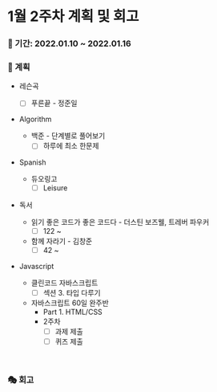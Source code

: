 # 1월 2주차 계획 및 회고

### 📆 기간: 2022.01.10 ~ 2022.01.16

### 📑 계획

- 레슨곡

  - [ ] 푸른끝 - 정준일
- Algorithm

  - 백준 - 단계별로 풀어보기
    - [ ] 하루에 최소 한문제
- Spanish
  - 듀오링고
    - [ ] Leisure
- 독서
  - 읽기 좋은 코드가 좋은 코드다 - 더스틴 보즈웰, 트레버 파우커
    - [ ] 122 ~
  - 함께 자라기 - 김창준
    - [ ] 42 ~
- Javascript
  - 클린코드 자바스크립트
    - [ ] 섹션 3. 타입 다루기
  - 자바스크립트 60일 완주반
    - Part 1. HTML/CSS
    - 2주차
      - [ ] 과제 제출
      - [ ] 퀴즈 제출

<br/>

### 🎭 회고

